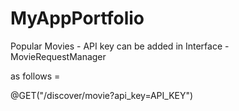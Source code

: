# MyAppPortfolio

Popular Movies - API key can be added in Interface - MovieRequestManager

as follows =

 @GET("/discover/movie?api_key=API_KEY") 

